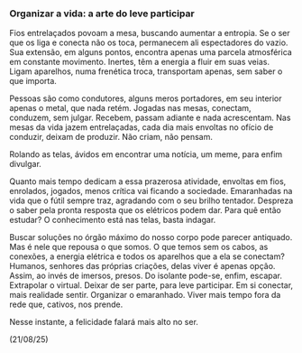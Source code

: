 ### Organizar a vida: a arte do leve participar

Fios entrelaçados povoam a mesa, buscando aumentar a entropia. Se o ser que os liga e conecta não os toca, permanecem ali espectadores do vazio. Sua extensão, em alguns pontos, encontra apenas uma parcela atmosférica em constante movimento. Inertes, têm a energia a fluir em suas veias. Ligam aparelhos, numa frenética troca, transportam apenas, sem saber o que importa.

Pessoas são como condutores, alguns meros portadores, em seu interior apenas o metal, que nada retém. Jogadas nas mesas, conectam, conduzem, sem julgar. Recebem, passam adiante e nada acrescentam. Nas mesas da vida jazem entrelaçadas, cada dia mais envoltas no ofício de conduzir, deixam de produzir. Não criam, não pensam.

Rolando as telas, ávidos em encontrar uma notícia, um meme, para enfim divulgar.

Quanto mais tempo dedicam a essa prazerosa atividade, envoltas em fios, enrolados, jogados, menos crítica vai ficando a sociedade. Emaranhadas na vida que o fútil sempre traz, agradando com o seu brilho tentador. Despreza o saber pela pronta resposta que os elétricos podem dar. Para quê então estudar? O conhecimento está nas telas, basta indagar.

Buscar soluções no órgão máximo do nosso corpo pode parecer antiquado. Mas é nele que repousa o que somos. O que temos sem os cabos, as conexões, a energia elétrica e todos os aparelhos que a ela se conectam? Humanos, senhores das próprias criações, delas viver é apenas opção. Assim, ao invés de imersos, presos. Do isolante pode-se, enfim, escapar. Extrapolar o virtual. Deixar de ser parte, para leve participar. Em si conectar, mais realidade sentir. Organizar o emaranhado. Viver mais tempo fora da rede que, cativos, nos prende.

Nesse instante, a felicidade falará mais alto no ser.

(21/08/25)